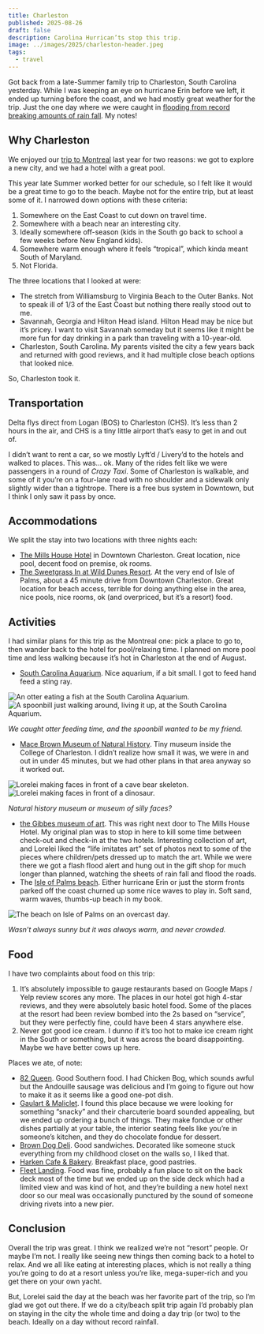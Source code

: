 ```yaml
---
title: Charleston 
published: 2025-08-26
draft: false
description: Carolina Hurrican’ts stop this trip.
image: ../images/2025/charleston-header.jpeg
tags:
  - travel
---
```


Got back from a late-Summer family trip to Charleston, South Carolina yesterday. While I was keeping an eye on hurricane Erin before we left, it ended up turning before the coast, and we had mostly great weather for the trip. Just the one day where we were caught in [flooding from record breaking amounts of rain fall](https://www.postandcourier.com/news/local_state_news/record-breaking-rainfall-high-tides-charleston-lowcountry/article_2460ee90-2555-4875-8476-ca40d804dd1b.html). My notes!

## Why Charleston
We enjoyed our [trip to Montreal](/blog/2024/trip-notes-montreal-2024) last year for two reasons: we got to explore a new city, and we had a hotel with a great pool.

This year late Summer worked better for our schedule, so I felt like it would be a great time to go to the beach. Maybe not for the entire trip, but at least some of it. I narrowed down options with these criteria:

1. Somewhere on the East Coast to cut down on travel time.
2. Somewhere with a beach near an interesting city.
3. Ideally somewhere off-season (kids in the South go back to school a few weeks before New England kids).
4. Somewhere warm enough where it feels “tropical”, which kinda meant South of Maryland.
4. Not Florida.

The three locations that I looked at were:
- The stretch from Williamsburg to Virginia Beach to the Outer Banks. Not to speak ill of 1/3 of the East Coast but nothing there really stood out to me.
- Savannah, Georgia and Hilton Head island. Hilton Head may be nice but it’s pricey. I want to visit Savannah someday but it seems like it might be more fun for day drinking in a park than traveling with a 10-year-old.
- Charleston, South Carolina. My parents visited the city a few years back and returned with good reviews, and it had multiple close beach options that looked nice.

So, Charleston took it.

## Transportation
Delta flys direct from Logan (BOS) to Charleston (CHS). It’s less than 2 hours in the air, and CHS is a tiny little airport that’s easy to get in and out of.

I didn’t want to rent a car, so we mostly Lyft’d / Livery’d to the hotels and walked to places. This was... ok. Many of the rides felt like we were passengers in a round of _Crazy Taxi_. Some of Charleston is walkable, and some of it you’re on a four-lane road with no shoulder and a sidewalk only slightly wider than a tightrope. There is a free bus system in Downtown, but I think I only saw it pass by once.

## Accommodations
We split the stay into two locations with three nights each:
- [The Mills House Hotel](https://www.millshouse.com) in Downtown Charleston. Great location, nice pool, decent food on premise, ok rooms.
- [The Sweetgrass In at Wild Dunes Resort](https://www.wilddunesresort.com/accommodations/the-sweetgrass-inn/). At the very end of Isle of Palms, about a 45 minute drive from Downtown Charleston. Great location for beach access, terrible for doing anything else in the area, nice pools, nice rooms, ok (and overpriced, but it’s a resort) food.

## Activities
I had similar plans for this trip as the Montreal one: pick a place to go to, then wander back to the hotel for pool/relaxing time. I planned on more pool time and less walking because it’s hot in Charleston at the end of August.

- [South Carolina Aquarium](https://scaquarium.org). Nice aquarium, if a bit small. I got to feed hand feed a sting ray.

![An otter eating a fish at the South Carolina Aquarium.](../images/2025/charleston-otter.jpeg)
![A spoonbill just walking around, living it up, at the South Carolina Aquarium.](../images/2025/charleston-spoonbill.jpeg)

_We caught otter feeding time, and the spoonbill wanted to be my friend._

- [Mace Brown Museum of Natural History](https://charleston.edu/mace-brown-museum/). Tiny museum inside the College of Charleston. I didn’t realize how small it was, we were in and out in under 45 minutes, but we had other plans in that area anyway so it worked out.

![Lorelei making faces in front of a cave bear skeleton.](../images/2025/charleston-face-1.jpeg)
![Lorelei making faces in front of a dinosaur.](../images/2025/charleston-face-2.jpeg)

_Natural history museum or museum of silly faces?_

- [the Gibbes museum of art](https://www.gibbesmuseum.org). This was right next door to The Mills House Hotel. My original plan was to stop in here to kill some time between check-out and check-in at the two hotels. Interesting collection of art, and Lorelei liked the “life imitates art” set of photos next to some of the pieces where children/pets dressed up to match the art. While we were there we got a flash flood alert and hung out in the gift shop for much longer than planned, watching the sheets of rain fall and flood the roads.
- The [Isle of Palms beach](https://www.iop.net/beach). Either hurricane Erin or just the storm fronts parked off the coast churned up some nice waves to play in. Soft sand, warm waves, thumbs-up beach in my book.

![The beach on Isle of Palms on an overcast day.](../images/2025/charleston-beach.jpeg)

_Wasn’t always sunny but it was always warm, and never crowded._

## Food
I have two complaints about food on this trip:

1. It’s absolutely impossible to gauge restaurants based on Google Maps / Yelp review scores any more. The places in our hotel got high 4-star reviews, and they were absolutely basic hotel food. Some of the places at the resort had been review bombed into the 2s based on “service”, but they were perfectly fine, could have been 4 stars anywhere else.
2. Never got good ice cream. I dunno if it’s too hot to make ice cream right in the South or something, but it was across the board disappointing. Maybe we have better cows up here.

Places we ate, of note:

- [82 Queen](https://82queen.com/#). Good Southern food. I had Chicken Bog, which sounds awful but the Andouille sausage was delicious and I’m going to figure out how to make it as it seems like a good one-pot dish.
- [Gaulart & Maliclet](https://www.fastandfrenchcharleston.com). I found this place because we were looking for something “snacky” and their charcuterie board sounded appealing, but we ended up ordering a bunch of things. They make fondue or other dishes partially at your table, the interior seating feels like you’re in someone’s kitchen, and they do chocolate fondue for dessert.
- [Brown Dog Deli](https://calhoun.browndogdeli.com). Good sandwiches. Decorated like someone stuck everything from my childhood closet on the walls so, I liked that.
- [Harken Cafe & Bakery](https://www.harkencafe.com). Breakfast place, good pastries.
- [Fleet Landing](https://fleetlanding.net). Food was fine, probably a fun place to sit on the back deck most of the time but we ended up on the side deck which had a limited view and was kind of hot, and they’re building a new hotel next door so our meal was occasionally punctured by the sound of someone driving rivets into a new pier. 

## Conclusion
Overall the trip was great. I think we realized we’re not “resort” people. Or maybe I’m not. I really like seeing new things then coming back to a hotel to relax. And we all like eating at interesting places, which is not really a thing you’re going to do at a resort unless you’re like, mega-super-rich and you get there on your own yacht.

But, Lorelei said the day at the beach was her favorite part of the trip, so I’m glad we got out there. If we do a city/beach split trip again I’d probably plan on staying in the city the whole time and doing a day trip (or two) to the beach. Ideally on a day without record rainfall.
